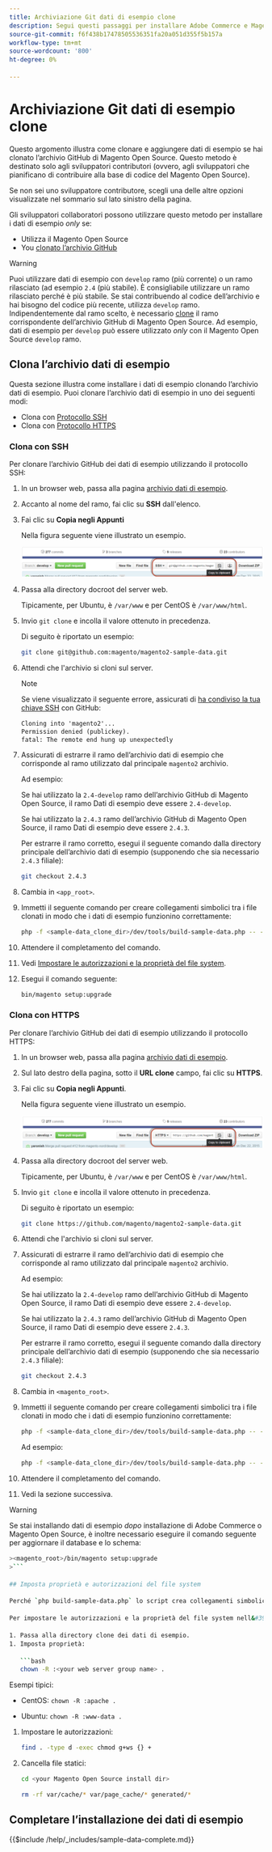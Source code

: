 ```yaml
---
title: Archiviazione Git dati di esempio clone
description: Segui questi passaggi per installare Adobe Commerce e Magento Open Source dati di esempio clonando archivi Git.
source-git-commit: f6f438b17478505536351fa20a051d355f5b157a
workflow-type: tm+mt
source-wordcount: '800'
ht-degree: 0%

---
```



# Archiviazione Git dati di esempio clone

Questo argomento illustra come clonare e aggiungere dati di esempio se hai clonato l’archivio GitHub di Magento Open Source. Questo metodo è destinato solo agli sviluppatori contributori (ovvero, agli sviluppatori che pianificano di contribuire alla base di codice del Magento Open Source).

Se non sei uno sviluppatore contributore, scegli una delle altre opzioni visualizzate nel sommario sul lato sinistro della pagina.

Gli sviluppatori collaboratori possono utilizzare questo metodo per installare i dati di esempio *only* se:

* Utilizza il Magento Open Source
* You [clonato l’archivio GitHub](https://developer.adobe.com/commerce/contributor/guides/install/clone-repository/)

>[!WARNING]
>
>Puoi utilizzare dati di esempio con `develop` ramo (più corrente) o un ramo rilasciato (ad esempio `2.4` (più stabile). È consigliabile utilizzare un ramo rilasciato perché è più stabile. Se stai contribuendo al codice dell’archivio e hai bisogno del codice più recente, utilizza `develop` ramo. Indipendentemente dal ramo scelto, è necessario [clone](https://developer.adobe.com/commerce/contributor/guides/install/clone-repository/) il ramo corrispondente dell’archivio GitHub di Magento Open Source. Ad esempio, dati di esempio per `develop` può essere utilizzato *only* con il Magento Open Source `develop` ramo.

## Clona l’archivio dati di esempio

Questa sezione illustra come installare i dati di esempio clonando l’archivio dati di esempio. Puoi clonare l’archivio dati di esempio in uno dei seguenti modi:

* Clona con [Protocollo SSH](#clone-with-ssh)
* Clona con [Protocollo HTTPS](#clone-with-https)

### Clona con SSH

Per clonare l’archivio GitHub dei dati di esempio utilizzando il protocollo SSH:

1. In un browser web, passa alla pagina [archivio dati di esempio](https://github.com/magento/magento2-sample-data).
1. Accanto al nome del ramo, fai clic su **SSH** dall&#39;elenco.
1. Fai clic su **Copia negli Appunti**

   Nella figura seguente viene illustrato un esempio.

   ![Clonare l’archivio GitHub utilizzando SSH](../../assets/installation/install_mage2_clone-ssh.png)

1. Passa alla directory docroot del server web.

   Tipicamente, per Ubuntu, è `/var/www` e per CentOS è `/var/www/html`.

1. Invio `git clone` e incolla il valore ottenuto in precedenza.

   Di seguito è riportato un esempio:

   ```bash
   git clone git@github.com:magento/magento2-sample-data.git
   ```

1. Attendi che l&#39;archivio si cloni sul server.

   >[!NOTE]
   >
   >Se viene visualizzato il seguente errore, assicurati di [ha condiviso la tua chiave SSH](https://docs.github.com/articles/generating-ssh-keys/) con GitHub:<br>

   ```terminal
   Cloning into 'magento2'...
   Permission denied (publickey).
   fatal: The remote end hung up unexpectedly
   ```

1. Assicurati di estrarre il ramo dell’archivio dati di esempio che corrisponde al ramo utilizzato dal principale `magento2` archivio.

   Ad esempio:

   Se hai utilizzato la `2.4-develop` ramo dell’archivio GitHub di Magento Open Source, il ramo Dati di esempio deve essere `2.4-develop`.

   Se hai utilizzato la `2.4.3` ramo dell’archivio GitHub di Magento Open Source, il ramo Dati di esempio deve essere `2.4.3`.

   Per estrarre il ramo corretto, esegui il seguente comando dalla directory principale dell’archivio dati di esempio (supponendo che sia necessario `2.4.3` filiale):

   ```bash
   git checkout 2.4.3
   ```

1. Cambia in `<app_root>`.
1. Immetti il seguente comando per creare collegamenti simbolici tra i file clonati in modo che i dati di esempio funzionino correttamente:

   ```bash
   php -f <sample-data_clone_dir>/dev/tools/build-sample-data.php -- --ce-source="<path_to_your_magento_instance>"
   ```

1. Attendere il completamento del comando.

1. Vedi [Impostare le autorizzazioni e la proprietà del file system](#set-file-system-ownership-and-permissions).

1. Esegui il comando seguente:

   ```bash
   bin/magento setup:upgrade
   ```

### Clona con HTTPS

Per clonare l’archivio GitHub dei dati di esempio utilizzando il protocollo HTTPS:

1. In un browser web, passa alla pagina [archivio dati di esempio](https://github.com/magento/magento2-sample-data).
1. Sul lato destro della pagina, sotto il **URL clone** campo, fai clic su **HTTPS**.
1. Fai clic su **Copia negli Appunti**.

   Nella figura seguente viene illustrato un esempio.

   ![Clona l’archivio GitHub utilizzando HTTPS](../../assets/installation/install_mage2_clone-https.png)

1. Passa alla directory docroot del server web.

   Tipicamente, per Ubuntu, è `/var/www` e per CentOS è `/var/www/html`.

1. Invio `git clone` e incolla il valore ottenuto in precedenza.

   Di seguito è riportato un esempio:

   ```bash
   git clone https://github.com/magento/magento2-sample-data.git
   ```

1. Attendi che l&#39;archivio si cloni sul server.
1. Assicurati di estrarre il ramo dell’archivio dati di esempio che corrisponde al ramo utilizzato dal principale `magento2` archivio.

   Ad esempio:

   Se hai utilizzato la `2.4-develop` ramo dell’archivio GitHub di Magento Open Source, il ramo Dati di esempio deve essere `2.4-develop`.

   Se hai utilizzato la `2.4.3` ramo dell’archivio GitHub di Magento Open Source, il ramo Dati di esempio deve essere `2.4.3`.

   Per estrarre il ramo corretto, esegui il seguente comando dalla directory principale dell’archivio dati di esempio (supponendo che sia necessario `2.4.3` filiale):

   ```bash
   git checkout 2.4.3
   ```

1. Cambia in `<magento_root>`.
1. Immetti il seguente comando per creare collegamenti simbolici tra i file clonati in modo che i dati di esempio funzionino correttamente:

   ```bash
   php -f <sample-data_clone_dir>/dev/tools/build-sample-data.php -- --ce-source="<path_to_your_magento_instance>"
   ```

   Ad esempio:

   ```bash
   php -f <sample-data_clone_dir>/dev/tools/build-sample-data.php -- --ce-source="/var/www/magento2"
   ```

1. Attendere il completamento del comando.
1. Vedi la sezione successiva.

>[!WARNING]
>
>Se stai installando dati di esempio *dopo* installazione di Adobe Commerce o Magento Open Source, è inoltre necessario eseguire il comando seguente per aggiornare il database e lo schema:
>
>
```bash
><magento_root>/bin/magento setup:upgrade
>```

## Imposta proprietà e autorizzazioni del file system

Perché `php build-sample-data.php` lo script crea collegamenti simbolici tra l’archivio dati di esempio e l’archivio dati di Magento Open Source; è necessario impostare le autorizzazioni e la proprietà del file system nell’archivio dati di esempio. In caso contrario, si verificano degli errori durante l’accesso alla vetrina.

Per impostare le autorizzazioni e la proprietà del file system nell&#39;archivio dati di esempio:

1. Passa alla directory clone dei dati di esempio.
1. Imposta proprietà:

   ```bash
   chown -R :<your web server group name> .
   ```

   Esempi tipici:

   * CentOS: `chown -R :apache .`

   * Ubuntu: `chown -R :www-data .`

1. Impostare le autorizzazioni:

   ```bash
   find . -type d -exec chmod g+ws {} +
   ```

1. Cancella file statici:

   ```bash
   cd <your Magento Open Source install dir>
   ```

   ```bash
   rm -rf var/cache/* var/page_cache/* generated/*
   ```

## Completare l’installazione dei dati di esempio

{{$include /help/_includes/sample-data-complete.md}}
